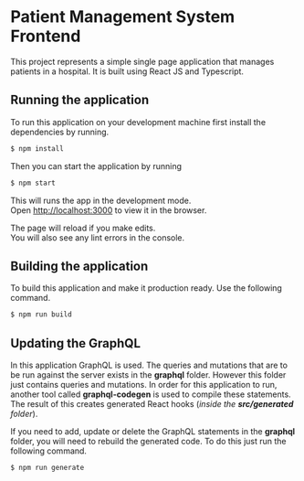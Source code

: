 # Patient Management System Frontend

This project represents a simple single page application that manages patients in a hospital. It is built using React JS and Typescript.

## Running the application

To run this application on your development machine first install the dependencies by running.

```bash
$ npm install
```

Then you can start the application by running

```bash
$ npm start
```

This will runs the app in the development mode.<br />
Open [http://localhost:3000](http://localhost:3000) to view it in the browser.

The page will reload if you make edits.<br />
You will also see any lint errors in the console.

## Building the application

To build this application and make it production ready. Use the following command.

```bash
$ npm run build
```

## Updating the GraphQL

In this application GraphQL is used. The queries and mutations that are to be run against the server exists in the **graphql** folder. However this folder just contains queries and mutations. In order for this application to run, another tool called **graphql-codegen** is used to compile these statements. The result of this creates generated React hooks (*inside the **src/generated** folder*).

If you need to add, update or delete the GraphQL statements in the **graphql** folder, you will need to rebuild the generated code. To do this just run the following command.


```bash
$ npm run generate
```
